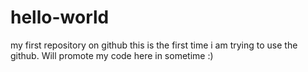 # hello-world
my first repository on github
this is the first time i am trying to use the github. Will promote my code here in sometime :)

